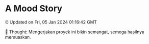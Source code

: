 # A Mood Story

⏰ Updated on Fri, 05 Jan 2024 01:16:42 GMT

💭 Thought: Mengerjakan proyek ini bikin semangat, semoga hasilnya memuaskan.

